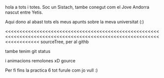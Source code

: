 hola a tots i totes.
Soc un Sistach, tambe conegut com el Jove Andorra nascut entre Yetis.

Aqui dono al abast tots els meus apunts sobre la meva universitat (:)

<<<<<<<<<<<<<<<<<<<<<<<<<<<<<<<<<<<<<<<<<<<<<<<<<<<<<<<<<<<<<<<<<<<<<<<<<<<<<<<<<<<<<<<<<<<<<<<<<<<<<<<<<<<<<<<<<<<<<<<<
sourceTree, per al githb

tambe tenim git status

i animacions remolones xD gource


Per fi fins la practica 6 tot furule com jo vull :)
